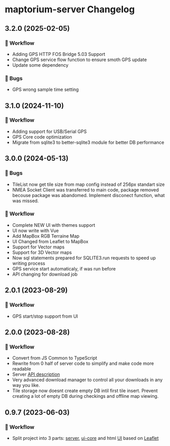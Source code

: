 # maptorium-server Changelog

## 3.2.0 (2025-02-05)

### 🔧 Workflow

- Adding GPS HTTP FOS Bridge 5.03 Support
- Change GPS service flow function to ensure smoth GPS update
- Update some dependency

### 🔧 Bugs

- GPS wrong sample time setting

## 3.1.0 (2024-11-10)

### 🔧 Workflow

- Adding support for USB/Serial GPS
- GPS Core code optimization
- Migrate from sqlite3 to better-sqlite3 module for better DB performance

## 3.0.0 (2024-05-13)

### 🔧 Bugs

- TileList now get tile size from map config instead of 256px standart size
- NMEA Socket Client was transferred to main code, package removed becouse package was abandomed. Implement disconect function, what was missed.

### 🔧 Workflow

- Complete NEW UI with themes support
- UI now write with Vue
- Add MapBox RGB Terraine Map
- UI Changed from Leaflet to MapBox
- Support for Vector maps
- Support for 3D Vector maps
- Now sql statements prepared for SQLITE3.run requests to speed up writing process
- GPS service start automaticaly, if was run before
- API changing for download job

## 2.0.1 (2023-08-29)

### 🔧 Workflow

- GPS start/stop support from UI

## 2.0.0 (2023-08-28)

### 🔧 Workflow

- Convert from JS Common to TypeScript
- Rewrite from 0 half of server code to simplify and make code more readable
- Server [API description](./API.md)
- Very advanced download manager to control all your downloads in any way you like.
- Tile storage now doesnt create empty DB intil first tile insert. Prevent creating a lot of empty DB during checkings and offline map viewing.

## 0.9.7 (2023-06-03)

### 🔧 Workflow

- Split project into 3 parts: [server](https://github.com/gunyakov/maptorium-server), [ui-core](https://github.com/gunyakov/maptorium-ui) and html [UI](https://github.com/gunyakov/maptorium-leaflet) based on [Leaflet](https://github.com/Leaflet/leaflet)
